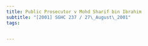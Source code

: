 ```yaml
---
title: Public Prosecutor v Mohd Sharif bin Ibrahim 
subtitle: "[2001] SGHC 237 / 27\_August\_2001"
tags:


---
```


